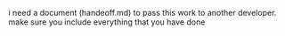 i need a document (handeoff.md) to pass this work to another developer. make sure you include everything that you have done